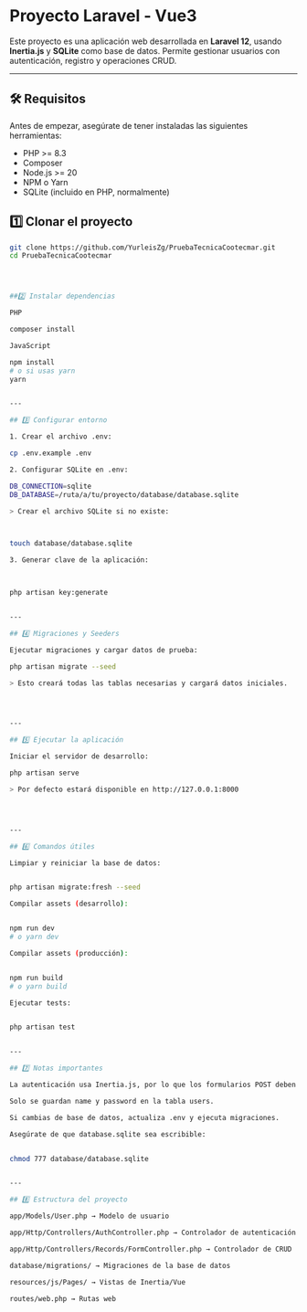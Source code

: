 
# Proyecto Laravel - Vue3

Este proyecto es una aplicación web desarrollada en **Laravel 12**, usando **Inertia.js** y **SQLite** como base de datos. Permite gestionar usuarios con autenticación, registro y operaciones CRUD.

---

## 🛠 Requisitos

Antes de empezar, asegúrate de tener instaladas las siguientes herramientas:

- PHP >= 8.3  
- Composer  
- Node.js >= 20  
- NPM o Yarn  
- SQLite (incluido en PHP, normalmente)


## 1️⃣ Clonar el proyecto

```bash
git clone https://github.com/YurleisZg/PruebaTecnicaCootecmar.git
cd PruebaTecnicaCootecmar




##2️⃣ Instalar dependencias

PHP

composer install

JavaScript

npm install
# o si usas yarn
yarn


---

## 3️⃣ Configurar entorno

1. Crear el archivo .env:

cp .env.example .env

2. Configurar SQLite en .env:

DB_CONNECTION=sqlite
DB_DATABASE=/ruta/a/tu/proyecto/database/database.sqlite

> Crear el archivo SQLite si no existe:



touch database/database.sqlite

3. Generar clave de la aplicación:



php artisan key:generate


---

## 4️⃣ Migraciones y Seeders

Ejecutar migraciones y cargar datos de prueba:

php artisan migrate --seed

> Esto creará todas las tablas necesarias y cargará datos iniciales.




---

## 5️⃣ Ejecutar la aplicación

Iniciar el servidor de desarrollo:

php artisan serve

> Por defecto estará disponible en http://127.0.0.1:8000




---

## 6️⃣ Comandos útiles

Limpiar y reiniciar la base de datos:


php artisan migrate:fresh --seed

Compilar assets (desarrollo):


npm run dev
# o yarn dev

Compilar assets (producción):


npm run build
# o yarn build

Ejecutar tests:


php artisan test


---

## 7️⃣ Notas importantes

La autenticación usa Inertia.js, por lo que los formularios POST deben ser manejados con form.post('/login').

Solo se guardan name y password en la tabla users.

Si cambias de base de datos, actualiza .env y ejecuta migraciones.

Asegúrate de que database.sqlite sea escribible:


chmod 777 database/database.sqlite


---

## 8️⃣ Estructura del proyecto

app/Models/User.php → Modelo de usuario

app/Http/Controllers/AuthController.php → Controlador de autenticación

app/Http/Controllers/Records/FormController.php → Controlador de CRUD

database/migrations/ → Migraciones de la base de datos

resources/js/Pages/ → Vistas de Inertia/Vue

routes/web.php → Rutas web



